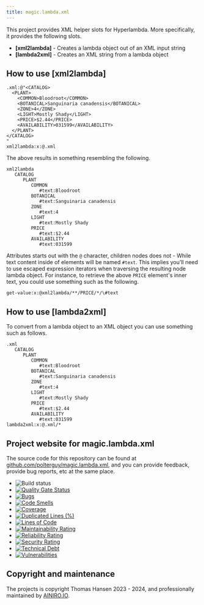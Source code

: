 ```yaml
---
title: magic.lambda.xml
---
```


This project provides XML helper slots for Hyperlambda. More specifically, it provides the following slots.

* __[xml2lambda]__ - Creates a lambda object out of an XML input string
* __[lambda2xml]__ - Creates an XML string from a lambda object

## How to use [xml2lambda]

```
.xml:@"<CATALOG>
  <PLANT>
    <COMMON>Bloodroot</COMMON>
    <BOTANICAL>Sanguinaria canadensis</BOTANICAL>
    <ZONE>4</ZONE>
    <LIGHT>Mostly Shady</LIGHT>
    <PRICE>$2.44</PRICE>
    <AVAILABILITY>031599</AVAILABILITY>
  </PLANT>
</CATALOG>
"
xml2lambda:x:@.xml
```

The above results in something resembling the following.

```
xml2lambda
   CATALOG
      PLANT
         COMMON
            #text:Bloodroot
         BOTANICAL
            #text:Sanguinaria canadensis
         ZONE
            #text:4
         LIGHT
            #text:Mostly Shady
         PRICE
            #text:$2.44
         AVAILABILITY
            #text:031599
```

Attributes starts out with the `@` character, children nodes does not - While text content inside of elements will
be named `#text`. This implies you'll need to use escaped expression iterators when traversing the resulting node
lambda object. For instance, to retrieve the above `PRICE` element's inner text, you could use something such as the
following.

```
get-value:x:@xml2lambda/**/PRICE/*/\#text
```

## How to use [lambda2xml]

To convert from a lambda object to an XML object you can use something such as follows.

```
.xml
   CATALOG
      PLANT
         COMMON
            #text:Bloodroot
         BOTANICAL
            #text:Sanguinaria canadensis
         ZONE
            #text:4
         LIGHT
            #text:Mostly Shady
         PRICE
            #text:$2.44
         AVAILABILITY
            #text:031599
lambda2xml:x:@.xml/*
```

## Project website for magic.lambda.xml

The source code for this repository can be found at [github.com/polterguy/magic.lambda.xml](https://github.com/polterguy/magic.lambda.xml), and you can provide feedback, provide bug reports, etc at the same place.

- ![Build status](https://github.com/polterguy/magic.lambda.xml/actions/workflows/build.yaml/badge.svg)
- [![Quality Gate Status](https://sonarcloud.io/api/project_badges/measure?project=polterguy_magic.lambda.xml&metric=alert_status)](https://sonarcloud.io/dashboard?id=polterguy_magic.lambda.xml)
- [![Bugs](https://sonarcloud.io/api/project_badges/measure?project=polterguy_magic.lambda.xml&metric=bugs)](https://sonarcloud.io/dashboard?id=polterguy_magic.lambda.xml)
- [![Code Smells](https://sonarcloud.io/api/project_badges/measure?project=polterguy_magic.lambda.xml&metric=code_smells)](https://sonarcloud.io/dashboard?id=polterguy_magic.lambda.xml)
- [![Coverage](https://sonarcloud.io/api/project_badges/measure?project=polterguy_magic.lambda.xml&metric=coverage)](https://sonarcloud.io/dashboard?id=polterguy_magic.lambda.xml)
- [![Duplicated Lines (%)](https://sonarcloud.io/api/project_badges/measure?project=polterguy_magic.lambda.xml&metric=duplicated_lines_density)](https://sonarcloud.io/dashboard?id=polterguy_magic.lambda.xml)
- [![Lines of Code](https://sonarcloud.io/api/project_badges/measure?project=polterguy_magic.lambda.xml&metric=ncloc)](https://sonarcloud.io/dashboard?id=polterguy_magic.lambda.xml)
- [![Maintainability Rating](https://sonarcloud.io/api/project_badges/measure?project=polterguy_magic.lambda.xml&metric=sqale_rating)](https://sonarcloud.io/dashboard?id=polterguy_magic.lambda.xml)
- [![Reliability Rating](https://sonarcloud.io/api/project_badges/measure?project=polterguy_magic.lambda.xml&metric=reliability_rating)](https://sonarcloud.io/dashboard?id=polterguy_magic.lambda.xml)
- [![Security Rating](https://sonarcloud.io/api/project_badges/measure?project=polterguy_magic.lambda.xml&metric=security_rating)](https://sonarcloud.io/dashboard?id=polterguy_magic.lambda.xml)
- [![Technical Debt](https://sonarcloud.io/api/project_badges/measure?project=polterguy_magic.lambda.xml&metric=sqale_index)](https://sonarcloud.io/dashboard?id=polterguy_magic.lambda.xml)
- [![Vulnerabilities](https://sonarcloud.io/api/project_badges/measure?project=polterguy_magic.lambda.xml&metric=vulnerabilities)](https://sonarcloud.io/dashboard?id=polterguy_magic.lambda.xml)

## Copyright and maintenance

The projects is copyright Thomas Hansen 2023 - 2024, and professionally maintained by [AINIRO.IO](https://ainiro.io).
